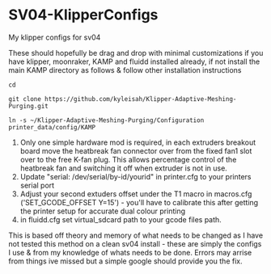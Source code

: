# SV04-KlipperConfigs
My klipper configs for sv04

These should hopefully be drag and drop with minimal customizations if you have klipper, moonraker, KAMP and fluidd installed already, if not install the main KAMP directory as follows & follow other installation instructions

```
cd

git clone https://github.com/kyleisah/Klipper-Adaptive-Meshing-Purging.git

ln -s ~/Klipper-Adaptive-Meshing-Purging/Configuration printer_data/config/KAMP
```

1. Only one simple hardware mod is required, in each extruders breakout board move the heatbreak fan connector over from the fixed fan1 slot over to the free K-fan plug. This allows percentage control of the heatbreak fan and switching it off when extruder is not in use.
2. Update "serial: /dev/serial/by-id/yourid" in printer.cfg to your printers serial port
3. Adjust your second extuders offset under the T1 macro in macros.cfg ('SET_GCODE_OFFSET Y=15') - you'll have to calibrate this after getting the printer setup for accurate dual colour printing
4. in fluidd.cfg set virtual_sdcard path to your gcode files path.

This is based off theory and memory of what needs to be changed as I have not tested this method on a clean sv04 install - these are simply the configs I use & from my knowledge of whats needs to be done. Errors may arrise from things ive missed but a simple google should provide you the fix.

